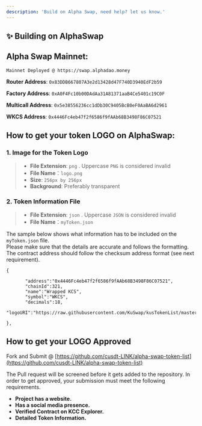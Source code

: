 ```yaml
---
description: 'Build on Alpha Swap, need help? let us know.'
---
```


## ✨ Building on AlphaSwap

## **Alpha Swap Mainnet:**

`Mainnet Deployed @ https://swap.alphadao.money`

**Router Address**: `0x83DDB667807A3e2d13428d47F740D3940EdF2b59`

**Factory Address**: `0xA0F4Fc10b00DAdAa31A81371aaB4Ce5401c19C0F`

**Multicall Address**: `0x5e38556236cc1dDb30C9405BcB0eF0AaBA6d2961`

**WKCS Address**: `0x4446Fc4eb47f2f6586f9fAAb68B3498F86C07521`

## How to get your token LOGO on AlphaSwap:

### 1. Image for the Token Logo <a id="1-image-for-the-token-logo"></a>

> * **File Extension**: `png` . Uppercase `PNG` is considered invalid
> * **File Name**：`logo.png`
> * **Size**: `256px by 256px`
> * **Background**: Preferably transparent

### 2. Token Information File <a id="2-token-information-file"></a>

> * **File Extension**: `json` . Uppercase `JSON` is considered invalid
> * **File Name**：`myToken.json`

The sample below shows what information has to be included on the `myToken.json` file.  
Please make sure that the details are accurate and follows the formatting.  
The contract address should follow the checksum address format \(see next requirement\).

```
{

       "address":"0x4446Fc4eb47f2f6586f9fAAb68B3498F86C07521",
       "chainId":321,
       "name":"Wrapped KCS",
       "symbol":"WKCS",
       "decimals":18,
       "logoURI":"https://raw.githubusercontent.com/KuSwap/kusTokenList/master/0x4446Fc4eb47f2f6586f9fAAb68B3498F86C07521.png"

},

```

## How to get your LOGO Approved

Fork and Submit @ [https://github.com/cusdt-LINK/alpha-swap-token-list](https://github.com/cusdt-LINK/alpha-swap-token-list) 

The Pull request will be screened before it gets added to the repository. In order to get approved, your submission must meet the following requirements.

* **Project has a website.**
* **Has a social media presence.**
* **Verified Contract on KCC Explorer.**
* **Detailed Token Information.**
